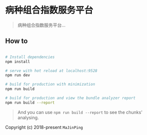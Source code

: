 # 病种组合指数服务平台

>  病种组合指数服务平台...


## How to

``` bash

# Install dependencies
npm install

# serve with hot reload at localhost:9528
npm run dev

# build for production with minimization
npm run build

# build for production and view the bundle analyzer report
npm run build --report
```

> And you can use `npm run build --report` to see the chunks' analysing.

Copyright (c) 2018-present `MaJinPing`

